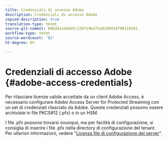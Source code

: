 ```yaml
---
title: Credenziali di accesso Adobe
description: Credenziali di accesso Adobe
copied-description: true
translation-type: tm+mt
source-git-commit: 89bdda1d4bd5c126f19ba75a819942df901183d1
workflow-type: tm+mt
source-wordcount: '82'
ht-degree: 0%

---
```



# Credenziali di accesso Adobe {#adobe-access-credentials}

Per rilasciare licenze valide accettate da un client Adobe Access, è necessario configurare Adobe Access Server for Protected Streaming con un set di credenziali rilasciato da Adobe. Queste credenziali possono essere archiviate in file PKCS#12 (.pfx) o in un HSM.

I file .pfx possono trovarsi ovunque, ma per facilità di configurazione, si consiglia di inserire i file .pfx nella directory di configurazione del tenant. Per ulteriori informazioni, vedere &quot;[Licenza file di configurazione del server](../../aaxs-protected-streaming/aaxs-license-server-config-files/aaxs-configuration-directory-structure.md)&quot;.